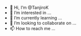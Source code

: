 - 👋 Hi, I’m @TanjiroK
- 👀 I’m interested in ...
- 🌱 I’m currently learning ...
- 💞️ I’m looking to collaborate on ...
- 📫 How to reach me ...

<!---
TanjiroK/TanjiroK is a ✨ special ✨ repository because its `README.md` (this file) appears on your GitHub profile.
You can click the Preview link to take a look at your changes.
--->
